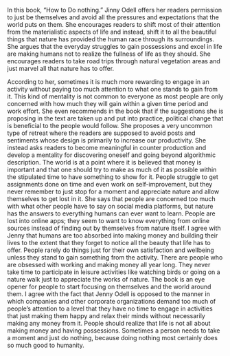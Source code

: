 In this book, “How to Do nothing.” Jinny Odell offers her readers permission to just be themselves and avoid all the pressures and expectations that the world puts on them. She encourages readers to shift most of their attention from the materialistic aspects of life and instead, shift it to all the beautiful things that nature has provided the human race through its surroundings. She argues that the everyday struggles to gain possessions and excel in life are making humans not to realize the fullness of life as they should. She encourages readers to take road trips through natural vegetation areas and just marvel all that nature has to offer.
</div>
</div>
According to her, sometimes it is much more rewarding to engage in an activity without paying too much attention to what one stands to gain from it. This kind of mentality is not common to everyone as most people are only concerned with how much they will gain within a given time period and work effort. She even recommends in the book that if the suggestions she is proposing in the text are taken up and put into practice, political change that is beneficial to the people would follow. She proposes a very uncommon type of retreat where the readers are supposed to avoid posts and sentiments whose design is primarily to increase our productivity. She instead asks readers to become meaningful in counter production and develop a mentality for discovering oneself and going beyond algorithmic description.
</div>
</div>
The world is at a point where it is believed that money is important and that one should try to make as much of it as possible within the stipulated time to have something to show for it. People struggle to get assignments done on time and even work on self-improvement, but they never remember to just stop for a moment and appreciate nature and allow themselves to get lost in it. She says that people are concerned too much with what other people have to say on social media platforms, but nature has the answers to everything humans can ever want to learn. People are lost into online apps; they seem to want to know everything from online sources instead of finding out by themselves from nature itself.
</div>
</div>
I agree with Jenny that humans are too absorbed into making money and building their lives to the extent that they forget to notice all the beauty that life has to offer. People rarely do things just for their own satisfaction and wellbeing unless they stand to gain something from the activity. There are people who are obsessed with working and making money all year long. They never take time to participate in leisure activities like watching birds or going on a nature walk just to appreciate the works of nature. The book is an eye opener for people to start focusing on themselves and the world around them.
</div>
</div>
I agree with the fact that Jenny Odell is opposed to the manner in which companies and other corporate organizations demand too much of people’s attention to a level that they have no time  to engage in activities that just making them happy and relax their minds without necessarily making any money from it. People should realize that life is not all about making money and having possessions. Sometimes a person needs to take a moment and just do nothing, because doing nothing most certainly does so much good to humanity.
</div>
